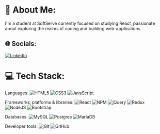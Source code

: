 # 💫 About Me:
I'm a student at SoftServe currently focused on studying React, passionate about exploring the realms of coding and building web-applications.


## 🌐 Socials:
[![LinkedIn](https://img.shields.io/badge/LinkedIn-%230077B5.svg?logo=linkedin&logoColor=white)](https://linkedin.com/in/mariia-zhenchur-286a80296) 

# 💻 Tech Stack:
Languages: 
![HTML5](https://img.shields.io/badge/html5-%23E34F26.svg?style=for-the-badge&logo=html5&logoColor=white) ![CSS3](https://img.shields.io/badge/css3-%231572B6.svg?style=for-the-badge&logo=css3&logoColor=white) ![JavaScript](https://img.shields.io/badge/javascript-%23323330.svg?style=for-the-badge&logo=javascript&logoColor=%23F7DF1E) 
<!---![GithubPages](https://img.shields.io/badge/github%20pages-121013?style=for-the-badge&logo=github&logoColor=white) -->

Frameworks, platforms & libraries:
![React](https://img.shields.io/badge/react-%2320232a.svg?style=for-the-badge&logo=react&logoColor=%2361DAFB) ![NPM](https://img.shields.io/badge/NPM-%23CB3837.svg?style=for-the-badge&logo=npm&logoColor=white) ![jQuery](https://img.shields.io/badge/jquery-%230769AD.svg?style=for-the-badge&logo=jquery&logoColor=white) ![Redux](https://img.shields.io/badge/redux-%23593d88.svg?style=for-the-badge&logo=redux&logoColor=white) ![NodeJS](https://img.shields.io/badge/node.js-6DA55F?style=for-the-badge&logo=node.js&logoColor=white) ![Bootstrap](https://img.shields.io/badge/bootstrap-%238511FA.svg?style=for-the-badge&logo=bootstrap&logoColor=white) 

Databases:
![MySQL](https://img.shields.io/badge/mysql-4479A1.svg?style=for-the-badge&logo=mysql&logoColor=white) ![Postgres](https://img.shields.io/badge/postgres-%23316192.svg?style=for-the-badge&logo=postgresql&logoColor=white) ![MariaDB](https://img.shields.io/badge/MariaDB-003545?style=for-the-badge&logo=mariadb&logoColor=white) 

Developer tools:
![Git](https://img.shields.io/badge/git-%23F05033.svg?style=for-the-badge&logo=git&logoColor=white) ![GitHub](https://img.shields.io/badge/github-%23121011.svg?style=for-the-badge&logo=github&logoColor=white) 
<!---# 📊 GitHub Stats:
![](https://github-readme-stats.vercel.app/api?username=mariazhenchur&theme=dark&hide_border=false&include_all_commits=false&count_private=false)<br/>
![](https://github-readme-streak-stats.herokuapp.com/?user=mariazhenchur&theme=dark&hide_border=false)<br/>
![](https://github-readme-stats.vercel.app/api/top-langs/?username=mariazhenchur&theme=dark&hide_border=false&include_all_commits=false&count_private=false&layout=compact)


